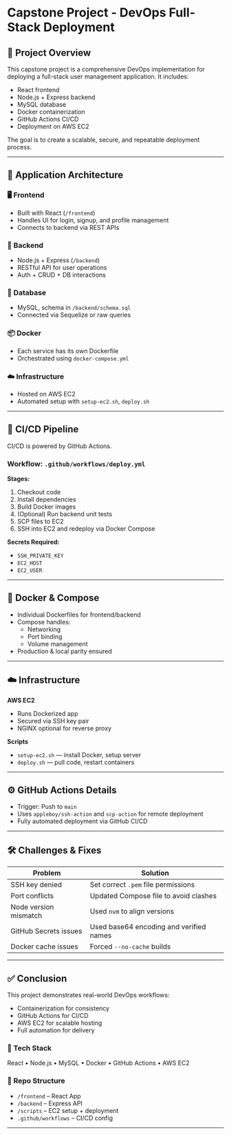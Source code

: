 # Capstone Project - DevOps Full-Stack Deployment

## 📌 Project Overview

This capstone project is a comprehensive DevOps implementation for deploying a full-stack user management application. It includes:

- React frontend
- Node.js + Express backend 
- MySQL database
- Docker containerization
- GitHub Actions CI/CD
- Deployment on AWS EC2

The goal is to create a scalable, secure, and repeatable deployment process.

---

## 🧱 Application Architecture

### 🖥 Frontend
- Built with React (`/frontend`)
- Handles UI for login, signup, and profile management
- Connects to backend via REST APIs

### 🧪 Backend
- Node.js + Express (`/backend`)
- RESTful API for user operations
- Auth + CRUD + DB interactions

### 💾 Database
- MySQL, schema in `/backend/schema.sql`
- Connected via Sequelize or raw queries

### 📦 Docker
- Each service has its own Dockerfile
- Orchestrated using `docker-compose.yml`

### ☁️ Infrastructure
- Hosted on AWS EC2
- Automated setup with `setup-ec2.sh`, `deploy.sh`

---

## 🔁 CI/CD Pipeline

CI/CD is powered by GitHub Actions.

### Workflow: `.github/workflows/deploy.yml`

**Stages:**
1. Checkout code
2. Install dependencies
3. Build Docker images
4. (Optional) Run backend unit tests
5. SCP files to EC2
6. SSH into EC2 and redeploy via Docker Compose

**Secrets Required:**
- `SSH_PRIVATE_KEY`
- `EC2_HOST`
- `EC2_USER`

---

## 🐳 Docker & Compose

- Individual Dockerfiles for frontend/backend
- Compose handles:
  - Networking
  - Port binding
  - Volume management
- Production & local parity ensured

---

## ☁️ Infrastructure

**AWS EC2**
- Runs Dockerized app
- Secured via SSH key pair
- NGINX optional for reverse proxy

**Scripts**
- `setup-ec2.sh` — install Docker, setup server
- `deploy.sh` — pull code, restart containers

---

## ⚙️ GitHub Actions Details

- Trigger: Push to `main`
- Uses `appleboy/ssh-action` and `scp-action` for remote deployment
- Fully automated deployment via GitHub CI/CD

---

## 🛠️ Challenges & Fixes

| Problem | Solution |
|--------|----------|
| SSH key denied | Set correct `.pem` file permissions |
| Port conflicts | Updated Compose file to avoid clashes |
| Node version mismatch | Used `nvm` to align versions |
| GitHub Secrets issues | Used base64 encoding and verified names |
| Docker cache issues | Forced `--no-cache` builds |

---

## ✅ Conclusion

This project demonstrates real-world DevOps workflows:
- Containerization for consistency
- GitHub Actions for CI/CD
- AWS EC2 for scalable hosting
- Full automation for delivery

### 🧰 Tech Stack
React • Node.js • MySQL • Docker • GitHub Actions • AWS EC2

### 📁 Repo Structure
- `/frontend` – React App
- `/backend` – Express API
- `/scripts` – EC2 setup + deployment
- `.github/workflows` – CI/CD config

---


